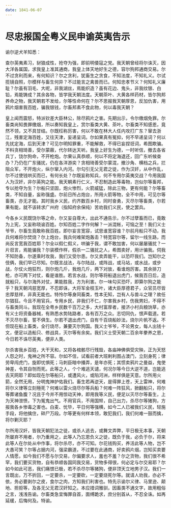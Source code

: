 ```yaml
---
date: 1841-06-07
---
```


# 尽忠报国全粤义民申谕英夷告示

谕尔逆犬羊知悉：

查尔英夷素习，豺狼成性，抢夺为强，即前明倭寇之党。我天朝曾经将尔诛灭，因大洋各属国，求我皇上准其通商，我皇上体天地好生之德，容尔狗邦通商交易。尔不过贪利而来，有何知识？尔之贪利，犹畜生之贪食，不知法度，不知礼义。尔试揽镜自照，尔模样与畜生何异？不过能言之禽兽而已。何知忠孝节义？何知礼义廉耻？尔虽有羽毛、大呢，非我湖丝，焉能织造？虽有花边、鬼头，非我纹银、白铅，焉能铸成？其余各物，皆学我天朝法度。天朝茶叶、大黄各样药材，皆尔狗邦养命之物，我天朝若不发给，尔等性命何在？尔不思报我天朝厚恩，反加仇害，用鸦片烟害我百姓，骗我银钱，尔畜邦素不食此物，何以毒我天朝？

皇上闻而震怒，特派钦差大臣林公，除尽鸦片之害。先期出示，令尔缴烟免罪。尔畜类尚知畏罪缴烟，所以奏知我皇上，赏尔畜类大黄、茶叶。尔畜类不知感恩，竟然不领，又不具甘结。尔既枉称厉害，何以不敢在林大人任内攻打广东？窜去浙江，残害定海百姓，又往天津，妄递呈词。尔如果真有冤抑，何不早递呈词？何以先扰定海，后到天津？可见尔明知罪重，不能解救，不得已妄捏诳词，希图欺骗。不料贪相琦善，受尔蒙蔽，代尔转达天听。我皇上好生为德，一时听信，撤去各省兵丁，饶尔狗命，不开枪炮。尔果认真恭顺，何以不将定海退还，回广东听候查办？乃仍在广东骚扰，仍在各洋游奕？贪相琦善受尔蒙混，撤沙角、横档之兵，拦阻众军，不开炮火，纵尔窜入内河。尔勾引无父无君之徒，作为汉奸，从中作乱，尔不过使钱哄买而已，有何长处？尔既妄称知兵，何不专用尔英夷交战？今用我国人为汉奸，非尔英狗之能。我天朝素行仁义，不忍制造此等毒物，岂似尔等畜邦，专以抢夺为生？尔船只坚固，炮火惨烈，火箭威猛，除此三物，更有何能？尔等畜类，不知自量，妄称强盛。尔前日所占炮台，所用火箭等物，全不中用，可见尔等畜类，亦无才能。其时我乡义民，约齐数百乡村，同时奋勇，灭尽尔等畜类，尔若果有能，就不该转求广州府（指知府余保纯）苦劝我们义民，使之罢兵。

今各乡义民既饶尔等之命，尔又妄自尊大，出此不通告示，尔不过孽畜而已，竟敢为上宪，又妄称晓谕百姓。尔知百姓二字作何解？一派混帐，可恼之至！我们义士爷爷，尔畜生竟敢称我百姓。即尔妄言宽容，试思谁宽容谁？尔前月船只不动，我兵何难将尔焚烧？尔上炮台，我兵何难架炮轰击？特宽容尔等，留尔一线生路，而尚反言宽我百姓耶？尔全以假仁假义，哄骗于我，谓不敢加害，何以屡屡骚扰？一片诳言，焉能骗我？尔装模作样，假杀一二骚扰之人，希图卖好，用计骗我。伺我不知防备，尔遂乘时攻我，我们又受尔患。尔又卖弄能干，以恐吓我们。岂知尔之伎俩，我们早已尽知。尔既言战法，与尔陆战，或阵战，或马站，或水战，或步战，尔仗火炮狂烈，则尔炮几斤，我炮几斤，两下对放，看谁炮厉害。其余排刀枪，亦可两下对仗，看是谁胜。若言水战，则尔等将船退出虎门，候我百日后，造就船只，与尔海外对仗，果能胜我，方为利害。尔一味勾买恐吓，即算尔狗之能乎？我天朝鸿慈宽厚，不忍即诛，大将军金枝玉叶，诸大臣厚德君子，众官员尽皆忠厚慈祥，非真无能也。特怜尔等身同畜类，性本无知，岂有人与兽斗之理？故任尔猖狂。今且不用官兵，专用乡民，非我们不仁，尔害我乡村，伤我男妇，不得不与畜类同斗。我现在全粤乡民数千百万之多，大村富厚者，接济小村兵粮饷草，亦有义士将资备器械，有熟悉水势陆路者，各有百万之众。志切同仇，恨声载道。若不灭尽尔畜，誓不俱生。尔若不退出虎门，自有千百烧船妙法，烧尔片帆不返。不但现在船上畜类，全行烧尽，兼要灭尔狗国。我义士爷爷，不论男女，每人出钱十文，便足以造船只、修战具，灭尔等有余矣。我们义士受天朝二百余年豢养之恩，今日若不诛尽英夷，便非人类。

尔杀害我乡百姓，大干天和，又将各棺骸尽行残毁，各庙神佛俱受灾殃，正为天怒人怨之时，鬼神之所不容。尔如不信，试看前者大班剌利图占澳门，立刻身死；律劳卑闯虎门，旋即忧惧死；马刺臣暗中播弄，是年亦死；其惯卖鸦片之曼益，鬼使神差，令其自刎而死。此等之人，个个难逃天谴，何况尔等今日大逆不道，岂能逃去天网耶？即如现在尔等船只，或遭风火，或陷河洲，样样俱是天意。尔所用火箭，全然无用，分明鬼神护佑我们。畜生若再逆天，是得罪上苍，天上雷神，何难将尔义律等立刻殛死？何难以雷火烧尽尔等兵船？何难一阵狂风，掀翻船只，将尔等葬诸鱼腹？况且于今并不用惊动天神，即用我等义民，便足以灭尽尔等畜生，上为天神泄愤，下为冤鬼出气。不用官兵，不用国帑，自己出力，杀尽尔等猪狗，方报我各乡惨毒之害也。白麦、忧毕，平日何等强横，如今二人已被我们义民，轻施手段，将他擒住，碎尸万段。尔等更有何样本领，敢犯我们，我们何难一鼓而擒，将尔剿灭耶？

尔所用汉奸，皆我天朝犯法之徒，或杀人逃去，或舞文弄弊，平日极无本事，天朝所屡弃不用者，尔乃重用之，此等人乃忘恩负义之徒，既负于我，必负于尔，将来此等人在尔处从中作事，将尔杀尽，亦不可知。尔花钱购买，养活此等人物，岂不大愚可笑？尔等占据内河，强梁霸道，不过要在此通商，好卖鸦片烟，岂知买卖要人情愿，如今我们不愿与尔交易，尔偏要求人，羞也不羞？尔之货物，我们很不希罕，我们要买货物，自有恭顺各国同我交易，货物多得很，何必定与尔交易耶？尔如今如此可恶，我们痛恨已极，若不杀尽尔等猪狗，便非顶天立地男子汉。我们一言既出，万不折回，一定要杀，一定要砍，一定要烧死尔等。就请人劝我，亦必不依，务必要剥尔之皮，食尔之肉，方知我们利害也。特先示谕尔义律、马里逊、颠地、担拒等，及各无父无君汉奸知之。本应措词雅驯，因畜类不通文字，故用粗俗之言，浅浅告谕。尔畜类急宜悔罪自首，面缚跪求，庶分别首从，不忍全诛。如再延缓，后悔何及。特谕。